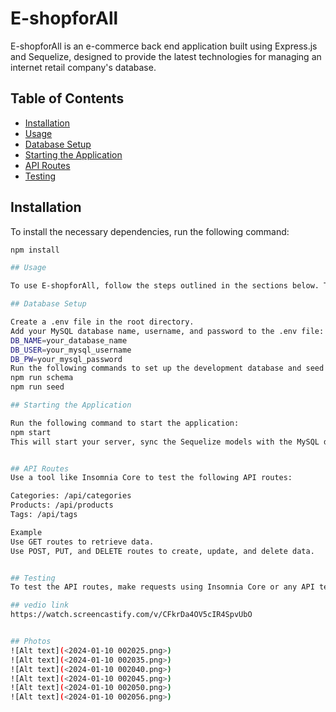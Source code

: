 # E-shopforAll

E-shopforAll is an e-commerce back end application built using Express.js and Sequelize, designed to provide the latest technologies for managing an internet retail company's database.

## Table of Contents

- [Installation](#installation)
- [Usage](#usage)
- [Database Setup](#database-setup)
- [Starting the Application](#starting-the-application)
- [API Routes](#api-routes)
- [Testing](#testing)


## Installation

To install the necessary dependencies, run the following command:

```bash
npm install

## Usage

To use E-shopforAll, follow the steps outlined in the sections below. This includes setting up the database, starting the application, and testing the API routes.

## Database Setup

Create a .env file in the root directory.
Add your MySQL database name, username, and password to the .env file:
DB_NAME=your_database_name
DB_USER=your_mysql_username
DB_PW=your_mysql_password
Run the following commands to set up the development database and seed it with test data:
npm run schema
npm run seed

## Starting the Application

Run the following command to start the application:
npm start
This will start your server, sync the Sequelize models with the MySQL database, and make your API available.


## API Routes
Use a tool like Insomnia Core to test the following API routes:

Categories: /api/categories
Products: /api/products
Tags: /api/tags

Example
Use GET routes to retrieve data.
Use POST, PUT, and DELETE routes to create, update, and delete data.


## Testing
To test the API routes, make requests using Insomnia Core or any API testing tool.

## vedio link
https://watch.screencastify.com/v/CFkrDa4OV5cIR4SpvUbO


## Photos
![Alt text](<2024-01-10 002025.png>)
![Alt text](<2024-01-10 002035.png>)
![Alt text](<2024-01-10 002040.png>)
![Alt text](<2024-01-10 002045.png>)
![Alt text](<2024-01-10 002050.png>)
![Alt text](<2024-01-10 002056.png>)